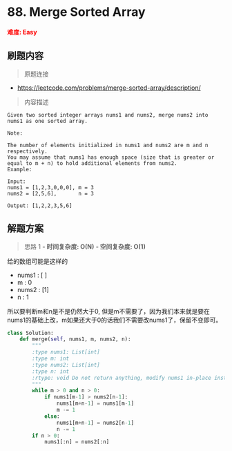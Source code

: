 # 88. Merge Sorted Array

**<font color=red>难度: Easy</font>**

## 刷题内容

> 原题连接

* https://leetcode.com/problems/merge-sorted-array/description/

> 内容描述

```
Given two sorted integer arrays nums1 and nums2, merge nums2 into nums1 as one sorted array.

Note:

The number of elements initialized in nums1 and nums2 are m and n respectively.
You may assume that nums1 has enough space (size that is greater or equal to m + n) to hold additional elements from nums2.
Example:

Input:
nums1 = [1,2,3,0,0,0], m = 3
nums2 = [2,5,6],       n = 3

Output: [1,2,2,3,5,6]
```

## 解题方案

> 思路 1
****- 时间复杂度: O(N)**** ****- 空间复杂度: O(1)****

给的数组可能是这样的

- nums1 : [ ]
- m : 0
- nums2 : [1]
- n : 1


所以要判断m和n是不是仍然大于0, 但是m不需要了，因为我们本来就是要在nums1的基础上改，m如果还大于0的话我们不需要改nums1了，保留不变即可。


```python
class Solution:
    def merge(self, nums1, m, nums2, n):
        """
        :type nums1: List[int]
        :type m: int
        :type nums2: List[int]
        :type n: int
        :rtype: void Do not return anything, modify nums1 in-place instead.
        """
        while m > 0 and n > 0:
            if nums1[m-1] > nums2[n-1]:
                nums1[m+n-1] = nums1[m-1]
                m -= 1
            else:
                nums1[m+n-1] = nums2[n-1]
                n -= 1
        if n > 0:
            nums1[:n] = nums2[:n]
```


